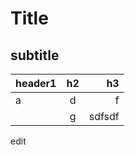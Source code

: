 # Title

## subtitle

| header1  | h2  | h3  |
|---|:-:|---:|
| a  | d  | f  |
|   |  g |  sdfsdf |

edit